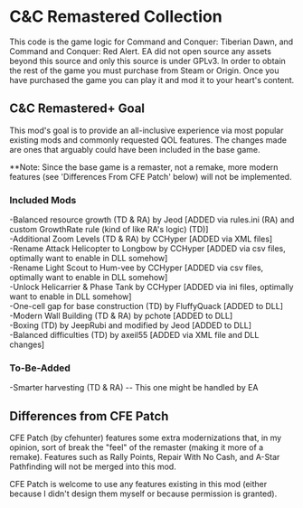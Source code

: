 # C&C Remastered Collection

This code is the game logic for Command and Conquer: Tiberian Dawn, and Command and Conquer: Red Alert. 
EA did not open source any assets beyond this source and only this source is under GPLv3. In order to obtain the rest of the game 
you must purchase from Steam or Origin. Once you have purchased the game you can play it and mod it to your heart's content.

## C&C Remastered+ Goal

This mod's goal is to provide an all-inclusive experience via most popular existing mods and commonly requested QOL features. The changes made are ones that arguably could have been included in the base game. 

**Note: Since the base game is a remaster, not a remake, more modern features (see 'Differences From CFE Patch' below) will not be implemented.

### Included Mods
-Balanced resource growth (TD & RA) by Jeod [ADDED via rules.ini (RA) and custom GrowthRate rule (kind of like RA's logic) (TD)]  
-Additional Zoom Levels (TD & RA) by CCHyper [ADDED via XML files]  
-Rename Attack Helicopter to Longbow by CCHyper [ADDED via csv files, optimally want to enable in DLL somehow]  
-Rename Light Scout to Hum-vee by CCHyper [ADDED via csv files, optimally want to enable in DLL somehow]  
-Unlock Helicarrier & Phase Tank by CCHyper [ADDED via ini files, optimally want to enable in DLL somehow]  
-One-cell gap for base construction (TD) by FluffyQuack [ADDED to DLL]  
-Modern Wall Building (TD & RA) by pchote [ADDED to DLL]  
-Boxing (TD) by JeepRubi and modified by Jeod [ADDED to DLL]  
-Balanced difficulties (TD) by axeil55 [ADDED via XML file and DLL changes]  

### To-Be-Added
-Smarter harvesting (TD & RA) -- This one might be handled by EA   

## Differences from CFE Patch
CFE Patch (by cfehunter) features some extra modernizations that, in my opinion, sort of break the "feel" of the remaster (making it more of a remake). Features such as Rally Points, Repair With No Cash, and A-Star Pathfinding will not be merged into this mod.

CFE Patch is welcome to use any features existing in this mod (either because I didn't design them myself or because permission is granted).




